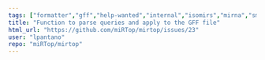 ```yaml
---
tags: ["formatter","gff","help-wanted","internal","isomirs","mirna","smallrna-seq"]
title: "Function to parse queries and apply to the GFF file"
html_url: "https://github.com/miRTop/mirtop/issues/23"
user: "lpantano"
repo: "miRTop/mirtop"
---
```


